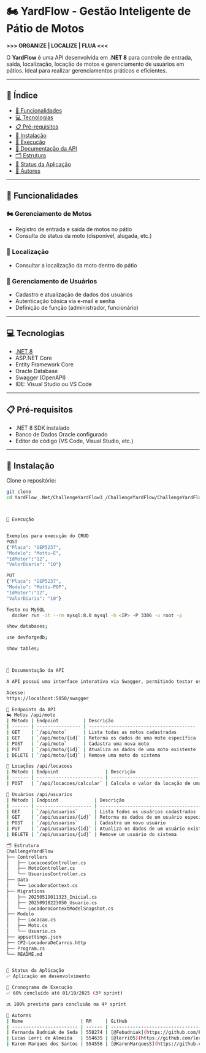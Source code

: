 # 🏍️ YardFlow - Gestão Inteligente de Pátio de Motos  
**>>> ORGANIZE | LOCALIZE | FLUA <<<**

O **YardFlow** é uma API desenvolvida em **.NET 8** para controle de entrada, saída, localização, locação de motos e gerenciamento de usuários em pátios. Ideal para realizar gerenciamentos práticos e eficientes.

---

## 📌 Índice

- [🚀 Funcionalidades](#-funcionalidades)  
- [💻 Tecnologias](#-tecnologias)  
- [📋 Pré-requisitos](#-pré-requisitos)  
- [🔧 Instalação](#-instalação)  
- [🏃 Execução](#-execução)  
- [📘 Documentação da API](#-documentação-da-api)  
- [🗂 Estrutura](#-estrutura)  
- [🚧 Status da Aplicação](#-status-da-aplicação)  
- [👥 Autores](#-autores)

---

## 🚀 Funcionalidades

### 🏍️ Gerenciamento de Motos

- Registro de entrada e saída de motos no pátio  
- Consulta de status da moto (disponível, alugada, etc.)

### 📍 Localização

- Consultar a localização da moto dentro do pátio

### 👤 Gerenciamento de Usuários

- Cadastro e atualização de dados dos usuários  
- Autenticação básica via e-mail e senha  
- Definição de função (administrador, funcionário)

---

## 💻 Tecnologias

- [.NET 8](https://dotnet.microsoft.com/en-us/download/dotnet/8.0)
- ASP.NET Core
- Entity Framework Core
- Oracle Database
- Swagger (OpenAPI)
- IDE: Visual Studio ou VS Code

---

## 📋 Pré-requisitos

- .NET 8 SDK instalado  
- Banco de Dados Oracle configurado  
- Editor de código (VS Code, Visual Studio, etc.)

---

## 🔧 Instalação

Clone o repositório:

```bash
git clone 
cd YardFlow_.Net/ChallengeYardFlow3_/ChallengeYardFlow/ChallengeYardFlow



🏃 Execução


Exemplos para execução do CRUD
POST
{"Placa": "GEP5237",
"Modelo": "Mottu-E",
"IdMotor":"12",
"ValorDiaria": "10"}

PUT
{"Placa": "GEP5237",
"Modelo": "Mottu-POP",
"IdMotor":"12",
"ValorDiaria": "10"}

Teste no MySQL
  docker run -it --rm mysql:8.0 mysql -h <IP> -P 3306 -u root -p

show databases;

use devforgedb;

show tables;



📘 Documentação da API

A API possui uma interface interativa via Swagger, permitindo testar os endpoints diretamente pelo navegador.

Acesse:
https://localhost:5050/swagger

🔗 Endpoints da API
🏍️ Motos /api/moto
| Método | Endpoint         | Descrição                               |
| ------ | ---------------- | --------------------------------------- |
| GET    | `/api/moto`      | Lista todas as motos cadastradas        |
| GET    | `/api/moto/{id}` | Retorna os dados de uma moto específica |
| POST   | `/api/moto`      | Cadastra uma nova moto                  |
| PUT    | `/api/moto/{id}` | Atualiza os dados de uma moto existente |
| DELETE | `/api/moto/{id}` | Remove uma moto do sistema              |

📅 Locações /api/locacoes
| Método | Endpoint                 | Descrição                                                            |
| ------ | ------------------------ | -------------------------------------------------------------------- |
| POST   | `/api/locacoes/calcular` | Calcula o valor da locação de uma moto com base nas datas informadas |

👤 Usuários /api/usuarios
| Método | Endpoint             | Descrição                                 |
| ------ | -------------------- | ----------------------------------------- |
| GET    | `/api/usuarios`      | Lista todos os usuários cadastrados       |
| GET    | `/api/usuarios/{id}` | Retorna os dados de um usuário específico |
| POST   | `/api/usuarios`      | Cadastra um novo usuário                  |
| PUT    | `/api/usuarios/{id}` | Atualiza os dados de um usuário existente |
| DELETE | `/api/usuarios/{id}` | Remove um usuário do sistema              |

🗂 Estrutura
ChallengeYardFlow
├── Controllers
│   ├── LocacoesController.cs
│   ├── MotoController.cs
│   └── UsuariosController.cs
├── Data
│   └── LocadoraContext.cs
├── Migrations
│   ├── 20250519011323_Inicial.cs
│   ├── 20250918223050_Usuario.cs
│   └── LocadoraContextModelSnapshot.cs
├── Modelo
│   ├── Locacao.cs
│   ├── Moto.cs
│   └── Usuario.cs
├── appsettings.json
├── CP2-LocadoraDeCarros.http
├── Program.cs
└── README.md


🚧 Status da Aplicação
✅ Aplicação em desenvolvimento

📅 Cronograma de Execução
✅ 60% concluído até 01/10/2025 (3ª sprint)

🔜 100% previsto para conclusão na 4ª sprint

👥 Autores
| Nome                     | RM     | GitHub                                             |
| ------------------------ | ------ | -------------------------------------------------- |
| Fernanda Budniak de Seda | 558274 | [@Febudniak](https://github.com/Febudniak)         |
| Lucas Lerri de Almeida   | 554635 | [@lerri05](https://github.com/lerri05)             |
| Karen Marques dos Santos | 554556 | [@KarenMarquesS](https://github.com/KarenMarquesS) |

